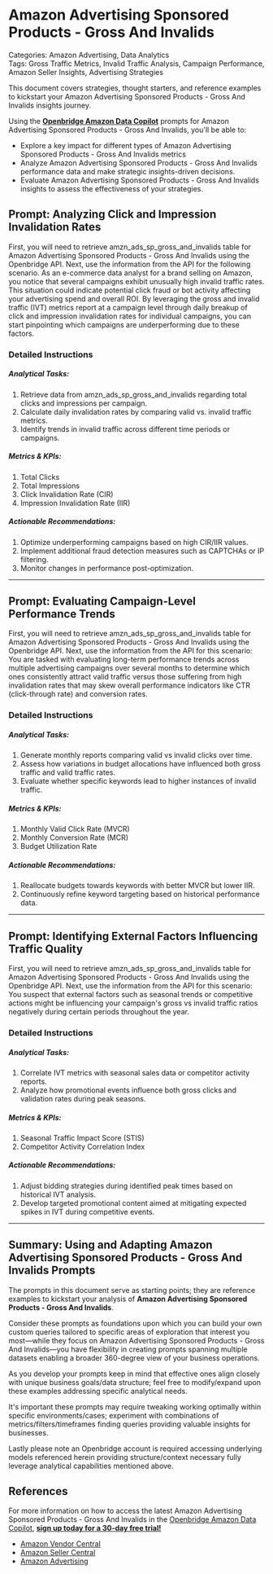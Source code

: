 # Amazon Advertising Sponsored Products - Gross And Invalids

Categories: Amazon Advertising, Data Analytics  
Tags: Gross Traffic Metrics, Invalid Traffic Analysis, Campaign Performance, Amazon Seller Insights, Advertising Strategies  

This document covers strategies, thought starters, and reference examples to kickstart your Amazon Advertising Sponsored Products - Gross And Invalids insights journey.

Using the <a href="https://chatgpt.com/g/g-Sg4qP7r3v-openbridge-data-copilot" target="_blank"><strong>Openbridge Amazon Data Copilot</strong></a> prompts for Amazon Advertising Sponsored Products - Gross And Invalids, you'll be able to:

- Explore a key impact for different types of Amazon Advertising Sponsored Products - Gross And Invalids metrics
- Analyze Amazon Advertising Sponsored Products - Gross And Invalids performance data and make strategic insights-driven decisions.
- Evaluate Amazon Advertising Sponsored Products - Gross And Invalids insights to assess the effectiveness of your strategies.

## Prompt: Analyzing Click and Impression Invalidation Rates

First, you will need to retrieve amzn_ads_sp_gross_and_invalids table for Amazon Advertising Sponsored Products - Gross And Invalids using the Openbridge API. Next, use the information from the API for the following scenario. As an e-commerce data analyst for a brand selling on Amazon, you notice that several campaigns exhibit unusually high invalid traffic rates. This situation could indicate potential click fraud or bot activity affecting your advertising spend and overall ROI. By leveraging the gross and invalid traffic (IVT) metrics report at a campaign level through daily breakup of click and impression invalidation rates for individual campaigns, you can start pinpointing which campaigns are underperforming due to these factors. 

### Detailed Instructions
##### Analytical Tasks:
1. Retrieve data from amzn_ads_sp_gross_and_invalids regarding total clicks and impressions per campaign.
2. Calculate daily invalidation rates by comparing valid vs. invalid traffic metrics.
3. Identify trends in invalid traffic across different time periods or campaigns.

##### Metrics & KPIs:
1. Total Clicks
2. Total Impressions
3. Click Invalidation Rate (CIR)
4. Impression Invalidation Rate (IIR)

##### Actionable Recommendations:
1. Optimize underperforming campaigns based on high CIR/IIR values.
2. Implement additional fraud detection measures such as CAPTCHAs or IP filtering.
3. Monitor changes in performance post-optimization.

---

## Prompt: Evaluating Campaign-Level Performance Trends

First, you will need to retrieve amzn_ads_sp_gross_and_invalids table for Amazon Advertising Sponsored Products - Gross And Invalids using the Openbridge API. Next, use the information from the API for this scenario: You are tasked with evaluating long-term performance trends across multiple advertising campaigns over several months to determine which ones consistently attract valid traffic versus those suffering from high invalidation rates that may skew overall performance indicators like CTR (click-through rate) and conversion rates.

### Detailed Instructions
##### Analytical Tasks:
1. Generate monthly reports comparing valid vs invalid clicks over time.
2. Assess how variations in budget allocations have influenced both gross traffic and valid traffic rates.
3. Evaluate whether specific keywords lead to higher instances of invalid traffic.

##### Metrics & KPIs:
1. Monthly Valid Click Rate (MVCR)
2. Monthly Conversion Rate (MCR)
3. Budget Utilization Rate

##### Actionable Recommendations:
1. Reallocate budgets towards keywords with better MVCR but lower IIR.
2. Continuously refine keyword targeting based on historical performance data.

---

## Prompt: Identifying External Factors Influencing Traffic Quality

First, you will need to retrieve amzn_ads_sp_gross_and_invalids table for Amazon Advertising Sponsored Products - Gross And Invalids using the Openbridge API. Next, use the information from the API for this scenario: You suspect that external factors such as seasonal trends or competitive actions might be influencing your campaign's gross vs invalid traffic ratios negatively during certain periods throughout the year.

### Detailed Instructions
##### Analytical Tasks:
1. Correlate IVT metrics with seasonal sales data or competitor activity reports.
2. Analyze how promotional events influence both gross clicks and validation rates during peak seasons.

##### Metrics & KPIs:
1. Seasonal Traffic Impact Score (STIS)
2. Competitor Activity Correlation Index

##### Actionable Recommendations:
1. Adjust bidding strategies during identified peak times based on historical IVT analysis.
2. Develop targeted promotional content aimed at mitigating expected spikes in IVT during competitive events.

---

## Summary: Using and Adapting Amazon Advertising Sponsored Products - Gross And Invalids Prompts  
The prompts in this document serve as starting points; they are reference examples to kickstart your analysis of **Amazon Advertising Sponsored Products - Gross And Invalids**.

Consider these prompts as foundations upon which you can build your own custom queries tailored to specific areas of exploration that interest you most—while they focus on Amazon Advertising Sponsored Products - Gross And Invalids—you have flexibility in creating prompts spanning multiple datasets enabling a broader 360-degree view of your business operations.

As you develop your prompts keep in mind that effective ones align closely with unique business goals/data structure; feel free to modify/expand upon these examples addressing specific analytical needs.

It's important these prompts may require tweaking working optimally within specific environments/cases; experiment with combinations of metrics/filters/timeframes finding queries providing valuable insights for businesses.

Lastly please note an Openbridge account is required accessing underlying models referenced herein providing structure/context necessary fully leverage analytical capabilities mentioned above.

## References   
For more information on how to access the latest Amazon Advertising Sponsored Products - Gross And Invalids in the <a href="https://chatgpt.com/g/g-Sg4qP7r3v-openbridge-data-copilot" target="_blank">Openbridge Amazon Data Copilot</a>, <a href="https://openbridge.com" target="_blank"><strong>sign up today for a 30-day free trial!</strong></a>

<ul>
<li><a href="https://www.openbridge.com/amazon-vendor-central/" target="_blank">Amazon Vendor Central</a></li>
<li><a href="https://www.openbridge.com/amazon-selling-partner/" target="_blank">Amazon Seller Central</a></li>
<li><a href="https://www.openbridge.com/amazon-advertising/" target="_blank">Amazon Advertising</a></li>
</ul>
